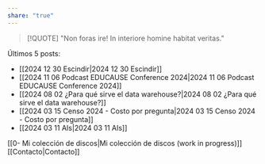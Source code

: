 ```yaml
---
share: "true"
---
```

> [!QUOTE]
> "Non foras ire! In interiore homine habitat veritas."

Últimos 5 posts:
- [[2024 12 30 Escindir|2024 12 30 Escindir]]
- [[2024 11 06 Podcast EDUCAUSE Conference 2024|2024 11 06 Podcast EDUCAUSE Conference 2024]] 
- [[2024 08 02 ¿Para qué sirve el data warehouse?|2024 08 02 ¿Para qué sirve el data warehouse?]]
- [[2024 03 15 Censo 2024 - Costo por pregunta|2024 03 15 Censo 2024 - Costo por pregunta]]
- [[2024 03 11 AIs|2024 03 11 AIs]]

[[0- Mi colección de discos|Mi colección de discos (work in progress)]]
[[Contacto|Contacto]] 


